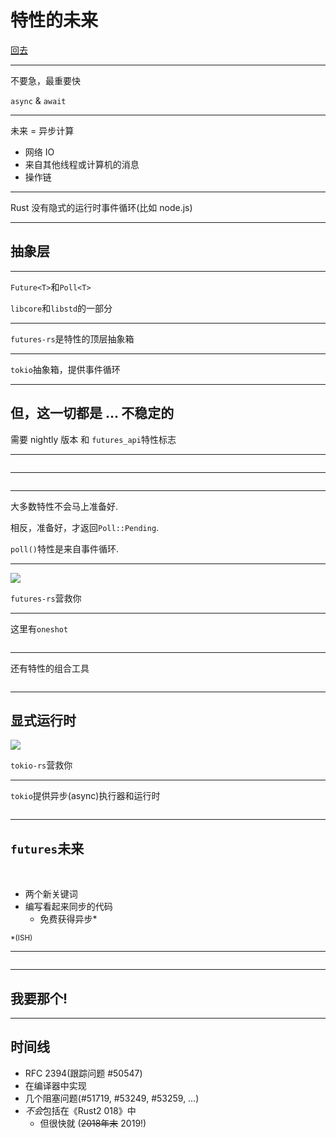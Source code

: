# 特性的未来

[回去](toc/default.html)

---

不要急，最重要快

`async` & `await`

---

未来 = 异步计算

- 网络 IO
- 来自其他线程或计算机的消息
- 操作链

---

Rust 没有隐式的运行时事件循环(比如 node.js)

---

## 抽象层

---

`Future<T>`和`Poll<T>`

`libcore`和`libstd`的一部分

---

`futures-rs`是特性的顶层抽象箱

---

`tokio`抽象箱，提供事件循环

---

## 但，这一切都是 ... 不稳定的

需要 nightly 版本 和 `futures_api`特性标志

---

<pre><code data-source="chapters/shared/code/future-futures/1.rs" data-trim="hljs rust" class="lang-rust"></code></pre>

---

<pre><code data-source="chapters/shared/code/future-futures/2.rs" data-trim="hljs rust" class="lang-rust"></code></pre>

---

大多数特性不会马上准备好.

相反，准备好，才返回`Poll::Pending`.

`poll()`特性是来自事件循环.

---

![](img/futures-rs-logo.svg)

`futures-rs`营救你

---

这里有`oneshot`

<pre><code data-source="chapters/shared/code/future-futures/3.rs" data-trim="hljs rust" class="lang-rust"></code></pre>

---

还有特性的组合工具

<pre><code data-source="chapters/shared/code/future-futures/4.rs" data-trim="hljs rust" class="lang-rust"></code></pre>

---

## 显式运行时

![](img/tokio.jpg)

`tokio-rs`营救你

---

`tokio`提供异步(async)执行器和运行时

<pre><code data-source="chapters/shared/code/future-futures/5.rs" data-trim="hljs rust" class="lang-rust"></code></pre>

---

## `futures`未来

<br/>

- 两个新关键词
- 编写看起来同步的代码
  - 免费获得异步\*

<small>\*(ISH)</small>

---

<pre><code data-source="chapters/shared/code/future-futures/6.rs" data-trim="hljs rust" class="lang-rust"></code></pre>

---

## 我要那个!

---

## 时间线

- RFC 2394(跟踪问题 #50547)
- 在编译器中实现
- 几个阻塞问题(#51719, #53249, #53259, …)
- *不会*包括在《Rust2 018》中
  - 但很快就 (~~2018年末~~ 2019!)
